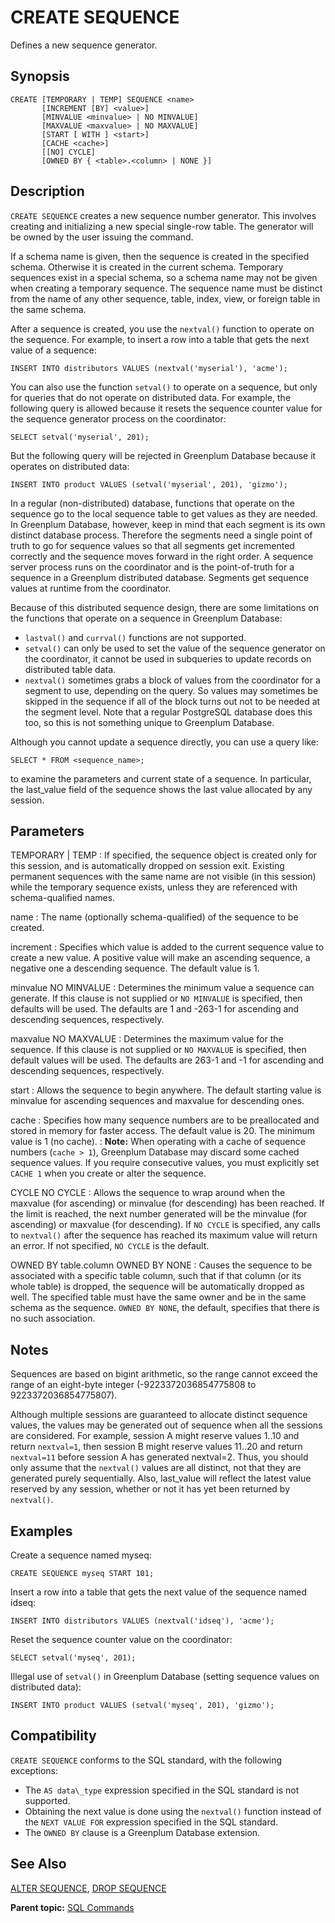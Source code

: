# CREATE SEQUENCE 

Defines a new sequence generator.

## <a id="section2"></a>Synopsis 

``` {#sql_command_synopsis}
CREATE [TEMPORARY | TEMP] SEQUENCE <name>
       [INCREMENT [BY] <value>] 
       [MINVALUE <minvalue> | NO MINVALUE] 
       [MAXVALUE <maxvalue> | NO MAXVALUE] 
       [START [ WITH ] <start>] 
       [CACHE <cache>] 
       [[NO] CYCLE] 
       [OWNED BY { <table>.<column> | NONE }]
```

## <a id="section3"></a>Description 

`CREATE SEQUENCE` creates a new sequence number generator. This involves creating and initializing a new special single-row table. The generator will be owned by the user issuing the command.

If a schema name is given, then the sequence is created in the specified schema. Otherwise it is created in the current schema. Temporary sequences exist in a special schema, so a schema name may not be given when creating a temporary sequence. The sequence name must be distinct from the name of any other sequence, table, index, view, or foreign table in the same schema.

After a sequence is created, you use the `nextval()` function to operate on the sequence. For example, to insert a row into a table that gets the next value of a sequence:

```
INSERT INTO distributors VALUES (nextval('myserial'), 'acme');
```

You can also use the function `setval()` to operate on a sequence, but only for queries that do not operate on distributed data. For example, the following query is allowed because it resets the sequence counter value for the sequence generator process on the coordinator:

```
SELECT setval('myserial', 201);
```

But the following query will be rejected in Greenplum Database because it operates on distributed data:

```
INSERT INTO product VALUES (setval('myserial', 201), 'gizmo');
```

In a regular \(non-distributed\) database, functions that operate on the sequence go to the local sequence table to get values as they are needed. In Greenplum Database, however, keep in mind that each segment is its own distinct database process. Therefore the segments need a single point of truth to go for sequence values so that all segments get incremented correctly and the sequence moves forward in the right order. A sequence server process runs on the coordinator and is the point-of-truth for a sequence in a Greenplum distributed database. Segments get sequence values at runtime from the coordinator.

Because of this distributed sequence design, there are some limitations on the functions that operate on a sequence in Greenplum Database:

-   `lastval()` and `currval()` functions are not supported.
-   `setval()` can only be used to set the value of the sequence generator on the coordinator, it cannot be used in subqueries to update records on distributed table data.
-   `nextval()` sometimes grabs a block of values from the coordinator for a segment to use, depending on the query. So values may sometimes be skipped in the sequence if all of the block turns out not to be needed at the segment level. Note that a regular PostgreSQL database does this too, so this is not something unique to Greenplum Database.

Although you cannot update a sequence directly, you can use a query like:

```
SELECT * FROM <sequence_name>;
```

to examine the parameters and current state of a sequence. In particular, the last\_value field of the sequence shows the last value allocated by any session.

## <a id="section4"></a>Parameters 

TEMPORARY \| TEMP
:   If specified, the sequence object is created only for this session, and is automatically dropped on session exit. Existing permanent sequences with the same name are not visible \(in this session\) while the temporary sequence exists, unless they are referenced with schema-qualified names.

name
:   The name \(optionally schema-qualified\) of the sequence to be created.

increment
:   Specifies which value is added to the current sequence value to create a new value. A positive value will make an ascending sequence, a negative one a descending sequence. The default value is 1.

minvalue
NO MINVALUE
:   Determines the minimum value a sequence can generate. If this clause is not supplied or `NO MINVALUE` is specified, then defaults will be used. The defaults are 1 and -263-1 for ascending and descending sequences, respectively.

maxvalue
NO MAXVALUE
:   Determines the maximum value for the sequence. If this clause is not supplied or `NO MAXVALUE` is specified, then default values will be used. The defaults are 263-1 and -1 for ascending and descending sequences, respectively.

start
:   Allows the sequence to begin anywhere. The default starting value is minvalue for ascending sequences and maxvalue for descending ones.

cache
:   Specifies how many sequence numbers are to be preallocated and stored in memory for faster access. The default value is 20. The minimum value is 1 \(no cache\).
:   **Note:** When operating with a cache of sequence numbers (`cache > 1`), Greenplum Database may discard some cached sequence values. If you require consecutive values, you must explicitly set `CACHE 1` when you create or alter the sequence.

CYCLE
NO CYCLE
:   Allows the sequence to wrap around when the maxvalue \(for ascending\) or minvalue \(for descending\) has been reached. If the limit is reached, the next number generated will be the minvalue \(for ascending\) or maxvalue \(for descending\). If `NO CYCLE` is specified, any calls to `nextval()` after the sequence has reached its maximum value will return an error. If not specified, `NO CYCLE` is the default.

OWNED BY table.column
OWNED BY NONE
:   Causes the sequence to be associated with a specific table column, such that if that column \(or its whole table\) is dropped, the sequence will be automatically dropped as well. The specified table must have the same owner and be in the same schema as the sequence. `OWNED BY NONE`, the default, specifies that there is no such association.

## <a id="section5"></a>Notes 

Sequences are based on bigint arithmetic, so the range cannot exceed the range of an eight-byte integer \(-9223372036854775808 to 9223372036854775807\).

Although multiple sessions are guaranteed to allocate distinct sequence values, the values may be generated out of sequence when all the sessions are considered. For example, session A might reserve values 1..10 and return `nextval=1`, then session B might reserve values 11..20 and return `nextval=11` before session A has generated nextval=2. Thus, you should only assume that the `nextval()` values are all distinct, not that they are generated purely sequentially. Also, last\_value will reflect the latest value reserved by any session, whether or not it has yet been returned by `nextval()`.

## <a id="section6"></a>Examples 

Create a sequence named myseq:

```
CREATE SEQUENCE myseq START 101;
```

Insert a row into a table that gets the next value of the sequence named idseq:

```
INSERT INTO distributors VALUES (nextval('idseq'), 'acme'); 
```

Reset the sequence counter value on the coordinator:

```
SELECT setval('myseq', 201);
```

Illegal use of `setval()` in Greenplum Database \(setting sequence values on distributed data\):

```
INSERT INTO product VALUES (setval('myseq', 201), 'gizmo'); 
```

## <a id="section7"></a>Compatibility 

`CREATE SEQUENCE` conforms to the SQL standard, with the following exceptions:

-   The `AS data\_type` expression specified in the SQL standard is not supported.
-   Obtaining the next value is done using the `nextval()` function instead of the `NEXT VALUE FOR` expression specified in the SQL standard.
-   The `OWNED BY` clause is a Greenplum Database extension.

## <a id="section8"></a>See Also 

[ALTER SEQUENCE](ALTER_SEQUENCE.html), [DROP SEQUENCE](DROP_SEQUENCE.html)

**Parent topic:** [SQL Commands](../sql_commands/sql_ref.html)

